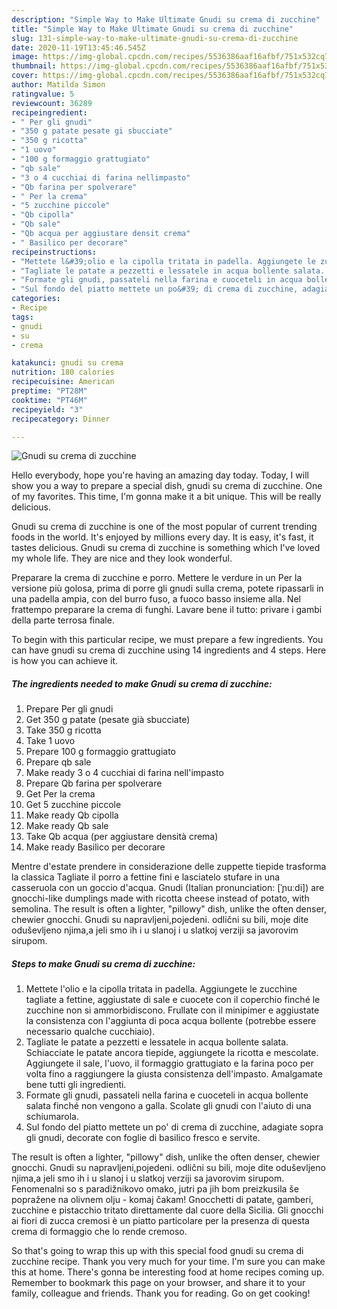```yaml
---
description: "Simple Way to Make Ultimate Gnudi su crema di zucchine"
title: "Simple Way to Make Ultimate Gnudi su crema di zucchine"
slug: 131-simple-way-to-make-ultimate-gnudi-su-crema-di-zucchine
date: 2020-11-19T13:45:46.545Z
image: https://img-global.cpcdn.com/recipes/5536386aaf16afbf/751x532cq70/gnudi-su-crema-di-zucchine-recipe-main-photo.jpg
thumbnail: https://img-global.cpcdn.com/recipes/5536386aaf16afbf/751x532cq70/gnudi-su-crema-di-zucchine-recipe-main-photo.jpg
cover: https://img-global.cpcdn.com/recipes/5536386aaf16afbf/751x532cq70/gnudi-su-crema-di-zucchine-recipe-main-photo.jpg
author: Matilda Simon
ratingvalue: 5
reviewcount: 36289
recipeingredient:
- " Per gli gnudi"
- "350 g patate pesate gi sbucciate"
- "350 g ricotta"
- "1 uovo"
- "100 g formaggio grattugiato"
- "qb sale"
- "3 o 4 cucchiai di farina nellimpasto"
- "Qb farina per spolverare"
- " Per la crema"
- "5 zucchine piccole"
- "Qb cipolla"
- "Qb sale"
- "Qb acqua per aggiustare densit crema"
- " Basilico per decorare"
recipeinstructions:
- "Mettete l&#39;olio e la cipolla tritata in padella. Aggiungete le zucchine tagliate a fettine, aggiustate di sale e cuocete con il coperchio finché le zucchine non si ammorbidiscono. Frullate con il minipimer e aggiustate la consistenza con l&#39;aggiunta di poca acqua bollente (potrebbe essere necessario qualche cucchiaio)."
- "Tagliate le patate a pezzetti e lessatele in acqua bollente salata. Schiacciate le patate ancora tiepide, aggiungete la ricotta e mescolate. Aggiungete il sale, l&#39;uovo, il formaggio grattugiato e la farina poco per volta fino a raggiungere la giusta consistenza dell&#39;impasto. Amalgamate bene tutti gli ingredienti."
- "Formate gli gnudi, passateli nella farina e cuoceteli in acqua bollente salata finché non vengono a galla. Scolate gli gnudi con l&#39;aiuto di una schiumarola."
- "Sul fondo del piatto mettete un po&#39; di crema di zucchine, adagiate sopra gli gnudi, decorate con foglie di basilico fresco e servite."
categories:
- Recipe
tags:
- gnudi
- su
- crema

katakunci: gnudi su crema 
nutrition: 180 calories
recipecuisine: American
preptime: "PT28M"
cooktime: "PT46M"
recipeyield: "3"
recipecategory: Dinner

---
```



![Gnudi su crema di zucchine](https://img-global.cpcdn.com/recipes/5536386aaf16afbf/751x532cq70/gnudi-su-crema-di-zucchine-recipe-main-photo.jpg)

Hello everybody, hope you're having an amazing day today. Today, I will show you a way to prepare a special dish, gnudi su crema di zucchine. One of my favorites. This time, I'm gonna make it a bit unique. This will be really delicious.

Gnudi su crema di zucchine is one of the most popular of current trending foods in the world. It's enjoyed by millions every day. It is easy, it's fast, it tastes delicious. Gnudi su crema di zucchine is something which I've loved my whole life. They are nice and they look wonderful.

Preparare la crema di zucchine e porro. Mettere le verdure in un Per la versione più golosa, prima di porre gli gnudi sulla crema, potete ripassarli in una padella ampia, con del burro fuso, a fuoco basso insieme alla. Nel frattempo preparare la crema di funghi. Lavare bene il tutto: privare i gambi della parte terrosa finale.


To begin with this particular recipe, we must prepare a few ingredients. You can have gnudi su crema di zucchine using 14 ingredients and 4 steps. Here is how you can achieve it.

<!--inarticleads1-->

##### The ingredients needed to make Gnudi su crema di zucchine:

1. Prepare  Per gli gnudi
1. Get 350 g patate (pesate già sbucciate)
1. Take 350 g ricotta
1. Take 1 uovo
1. Prepare 100 g formaggio grattugiato
1. Prepare qb sale
1. Make ready 3 o 4 cucchiai di farina nell&#39;impasto
1. Prepare Qb farina per spolverare
1. Get  Per la crema
1. Get 5 zucchine piccole
1. Make ready Qb cipolla
1. Make ready Qb sale
1. Take Qb acqua (per aggiustare densità crema)
1. Make ready  Basilico per decorare


Mentre d&#39;estate prendere in considerazione delle zuppette tiepide trasforma la classica Tagliate il porro a fettine fini e lasciatelo stufare in una casseruola con un goccio d&#39;acqua. Gnudi (Italian pronunciation: [ˈɲuːdi]) are gnocchi-like dumplings made with ricotta cheese instead of potato, with semolina. The result is often a lighter, &#34;pillowy&#34; dish, unlike the often denser, chewier gnocchi. Gnudi su napravljeni,pojedeni. odlični su bili, moje dite oduševljeno njima,a jeli smo ih i u slanoj i u slatkoj verziji sa javorovim sirupom. 

<!--inarticleads2-->

##### Steps to make Gnudi su crema di zucchine:

1. Mettete l&#39;olio e la cipolla tritata in padella. Aggiungete le zucchine tagliate a fettine, aggiustate di sale e cuocete con il coperchio finché le zucchine non si ammorbidiscono. Frullate con il minipimer e aggiustate la consistenza con l&#39;aggiunta di poca acqua bollente (potrebbe essere necessario qualche cucchiaio).
1. Tagliate le patate a pezzetti e lessatele in acqua bollente salata. Schiacciate le patate ancora tiepide, aggiungete la ricotta e mescolate. Aggiungete il sale, l&#39;uovo, il formaggio grattugiato e la farina poco per volta fino a raggiungere la giusta consistenza dell&#39;impasto. Amalgamate bene tutti gli ingredienti.
1. Formate gli gnudi, passateli nella farina e cuoceteli in acqua bollente salata finché non vengono a galla. Scolate gli gnudi con l&#39;aiuto di una schiumarola.
1. Sul fondo del piatto mettete un po&#39; di crema di zucchine, adagiate sopra gli gnudi, decorate con foglie di basilico fresco e servite.


The result is often a lighter, &#34;pillowy&#34; dish, unlike the often denser, chewier gnocchi. Gnudi su napravljeni,pojedeni. odlični su bili, moje dite oduševljeno njima,a jeli smo ih i u slanoj i u slatkoj verziji sa javorovim sirupom. Fenomenalni so s paradižnikovo omako, jutri pa jih bom preizkusila še popražene na olivnem olju - komaj čakam! Gnocchetti di patate, gamberi, zucchine e pistacchio tritato direttamente dal cuore della Sicilia. Gli gnocchi ai fiori di zucca cremosi è un piatto particolare per la presenza di questa crema di formaggio che lo rende cremoso. 

So that's going to wrap this up with this special food gnudi su crema di zucchine recipe. Thank you very much for your time. I'm sure you can make this at home. There's gonna be interesting food at home recipes coming up. Remember to bookmark this page on your browser, and share it to your family, colleague and friends. Thank you for reading. Go on get cooking!

